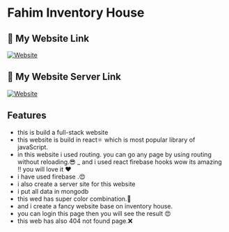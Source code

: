  
# Fahim Inventory House

 


## 🔗 My Website Link
[![Website](https://img.shields.io/badge/let's-go-000?style=for-the-badge&logo=&logoColor=white)](https://assignment-11-12f22.web.app/)
## 🔗 My Website Server Link
[![Website](https://img.shields.io/badge/let's-see-000?style=for-the-badge&logo=&logoColor=green)](https://sleepy-earth-76800.herokuapp.com/)
  

## Features
-  this is build a full-stack website
-  this website is build in react⚛️ which is most popular library of javaScript. 
- in this website i used routing. you can go any page by using routing without reloading.😎
_  and i used react firebase hooks wow its amazing !! you will love it ❤
-  i have used  firebase .😍
-  i also create a server site for this website 
-  i put all data in mongodb 
- this wed has super color combination.🎨
- and i create a fancy website base on inventory house.
- you can login this page then you will see the result 😍
- this web has also 404 not found page.❌
 

